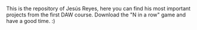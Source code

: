 This is the repository of Jesús Reyes, here you can find his most important projects from the first DAW course.
Download the "N in a row" game and have a good time.
:)
